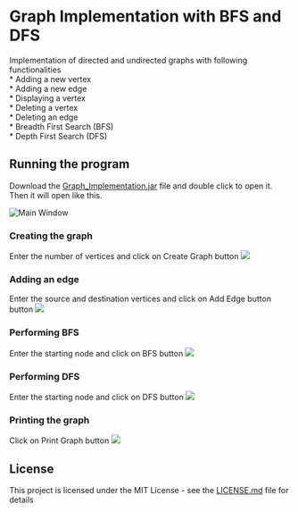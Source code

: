# Graph Implementation with BFS and DFS

Implementation of directed and undirected graphs with following functionalities <br />
	* Adding a new vertex <br />
	* Adding a new edge <br />
	* Displaying a vertex <br />
	* Deleting a vertex <br />
	* Deleting an edge <br />
	* Breadth First Search (BFS) <br />
	* Depth First Search (DFS) 


## Running the program

Download the [Graph_Implementation.jar](Graph_Implementation.jar) file and double click to open it. Then it will open like this.

![Main Window](window.JPG)

### Creating the graph 
Enter the number of vertices and click on Create Graph button
![](creategraph.jpg)

### Adding an edge 
Enter the source and destination vertices and click on Add Edge button button
![](addinganedge.jpg)

### Performing BFS 
Enter the starting node and click on BFS button
![](bfs.jpg)

### Performing DFS 
Enter the starting node and click on DFS button	
![](dfs.jpg)	

### Printing the graph 
Click on Print Graph button	
![](print.jpg)	
	
## License

This project is licensed under the MIT License - see the [LICENSE.md](LICENSE) file for details
